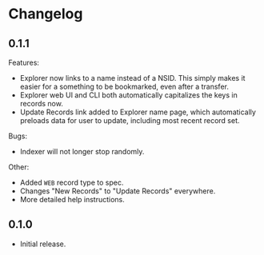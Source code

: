 # Changelog

## 0.1.1

Features:
  - Explorer now links to a name instead of a NSID. This simply makes it easier for a something to be bookmarked, even after a transfer.
  - Explorer web UI and CLI both automatically capitalizes the keys in records now.
  - Update Records link added to Explorer name page, which automatically preloads data for user to update, including most recent record set.

Bugs:
  - Indexer will not longer stop randomly.

Other:
  - Added `WEB` record type to spec.
  - Changes "New Records" to "Update Records" everywhere.
  - More detailed help instructions.

## 0.1.0

- Initial release.